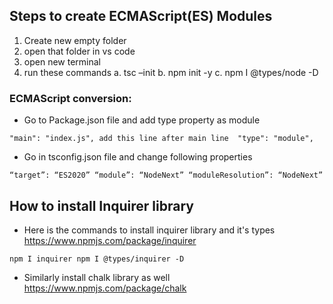 ## Steps to create ECMAScript(ES) Modules

1. Create new empty folder
2. open that folder in vs code
3. open new terminal
4. run these commands 
a. tsc –init
b. npm init -y 
c. npm I @types/node -D


### ECMAScript conversion:
- Go to Package.json file and add type property as module

`
	"main": "index.js",
	add this line after main line 
	"type": "module",
`

- Go in tsconfig.json file and change following properties

`
	“target”: “ES2020”
	“module”: “NodeNext”
	“moduleResolution”: “NodeNext”
`

## How to install Inquirer library
- Here is the commands to install inquirer library and it's types
https://www.npmjs.com/package/inquirer

`
	npm I inquirer
	npm I @types/inquirer -D
`

- Similarly install chalk library as well
https://www.npmjs.com/package/chalk
